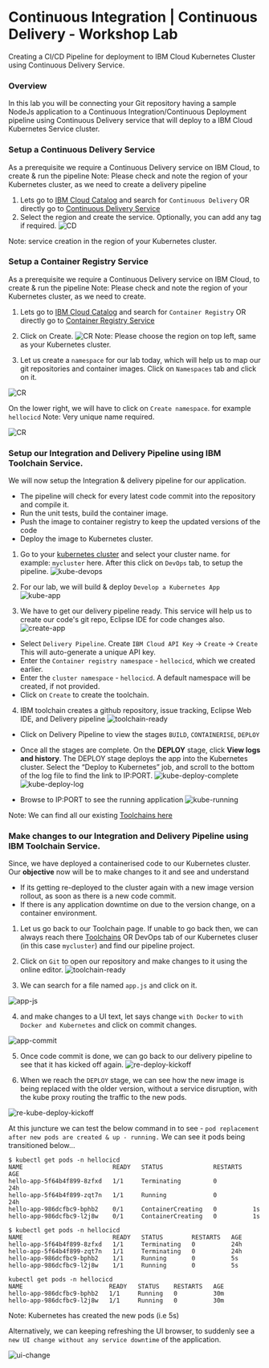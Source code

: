 # Continuous Integration | Continuous Delivery - Workshop Lab
Creating a CI/CD Pipeline for deployment to IBM Cloud Kubernetes Cluster using Continuous Delivery Service.

### Overview

In this lab you will be connecting your Git repository having a sample NodeJs application to a Continuous Integration/Continuous Deployment pipeline using Continuous Delivery service that will deploy to a IBM Cloud Kubernetes Service cluster.

### Setup a Continuous Delivery Service

As a prerequisite we require a Continuous Delivery service on IBM Cloud, to create & run the pipeline
Note: Please check and note the region of your Kubernetes cluster, as we need to create a delivery pipeline

1. Lets go to [IBM Cloud Catalog](https://cloud.ibm.com/catalog) and search for ```Continuous Delivery``` OR directly go to [Continuous Delivery Service](https://cloud.ibm.com/catalog/services/continuous-delivery)
2. Select the region and create the service. Optionally, you can add any tag if required.
![CD](img/cd-create.png)



Note: service creation in the region of your Kubernetes cluster.


### Setup a Container Registry Service

As a prerequisite we require a Continuous Delivery service on IBM Cloud, to create & run the pipeline
Note: Please check and note the region of your Kubernetes cluster, as we need to create.

1.  Lets go to [IBM Cloud Catalog](https://cloud.ibm.com/catalog) and search for ```Container Registry``` OR directly go to [Container Registry Service](https://cloud.ibm.com/kubernetes/catalog/registry)

2. Click on Create.
![CR](img/cr-create.png)
Note: Please choose the region on top left, same as your Kubernetes cluster.

3. Let us create a `namespace` for our lab today, which will help us to map our git repositories and container images.
Click on `Namespaces` tab and click on it.

 ![CR](img/cr-namespace.png)

 On the lower right, we will have to click on `Create namespace`. for example `hellocicd`
 Note: Very unique name required.

 ![CR](img/cr-namespace-create.png)


### Setup our Integration and Delivery Pipeline using IBM Toolchain Service.

We will now setup the Integration & delivery pipeline for our application.

* The pipeline will check for every latest code commit into the repository and compile it.
* Run the unit tests, build the container image.
* Push the image to container registry to keep the updated versions of the code
* Deploy the image to Kubernetes cluster.


1. Go to your [kubernetes cluster](https://cloud.ibm.com/kubernetes/clusters) and select your cluster name. for example: `mycluster` here.
After this click on `DevOps` tab, to setup the pipeline.
 ![kube-devops](img/kube-devops.png)

2. For our lab, we will build & deploy `Develop a Kubernetes App`
 ![kube-app](img/kube-app.png)

3. We have to get our delivery pipeline ready. This service will help us to create our code's git repo, Eclipse IDE for code changes also.
 ![create-app](img/create-app.png)

- Select `Delivery Pipeline`. Create `IBM Cloud API Key` -> `Create` -> `Create`
  This will auto-generate a unique API key.
- Enter the `Container registry namespace` - `hellocicd`, which we created earlier.
- Enter the `cluster namespace` - `hellocicd`. A default namespace will be created, if not provided.
- Click on `Create` to create the toolchain.

4. IBM toolchain creates a github repository, issue tracking, Eclipse Web IDE, and Delivery pipeline
![toolchain-ready](img/toolchain-ready.png)
  - Click on Delivery Pipeline to view the stages `BUILD`, `CONTAINERISE`, `DEPLOY`
  - Once all the stages are complete.
  On the **DEPLOY** stage, click **View logs and history**. The DEPLOY stage deploys the app into the Kubernetes cluster. Select the “Deploy to Kubernetes” job, and scroll to the bottom of the log file to find the link to IP:PORT.
  ![kube-deploy-complete](img/kube-deploy-complete.png)
  ![kube-deploy-log](img/kube-deploy-log.png)

  - Browse to IP:PORT to see the running application
  ![kube-running](img/secure-kube-running.png)

Note: We can find all our existing [Toolchains here](https://cloud.ibm.com/devops/toolchains)

### Make changes to our Integration and Delivery Pipeline using IBM Toolchain Service.

Since, we have deployed a containerised code to our Kubernetes cluster. Our **objective** now will be to make changes to it and see and understand
- If its getting re-deployed to the cluster again with a new image version rollout, as soon as there is a new code commit.
- If there is any application downtime on due to the version change, on a container environment.

1. Let us go back to our Toolchain page. If unable to go back then, we can always reach there [Toolchains](https://cloud.ibm.com/devops/toolchains) OR DevOps tab of our Kubernetes cluser (in this case `mycluster`) and find our pipeline project.


2. Click on `Git` to open our repository and make changes to it using the online editor.
![toolchain-ready](img/toolchain-ready.png)


3. We can search for a file named `app.js` and click on it.

 ![app-js](img/appjs.png)


4. and make changes to a UI text, let says change `with Docker` to `with Docker and Kubernetes` and click on commit changes.

 ![app-commit](img/app-commit.png)


5. Once code commit is done, we can go back to our delivery pipeline to see that it has kicked off again.
![re-deploy-kickoff](img/re-deploy-kickoff.png)

6. When we reach the `DEPLOY` stage, we can see how the new image is being replaced with the older version, without a service disruption, with the kube proxy routing the traffic to the new pods.

 ![re-kube-deploy-kickoff](img/re-kube-deploy-kickoff.png)

At this juncture we can test the below command in to see - `pod replacement after new pods are created & up - running.`
We can see it pods being transitioned below...
```console
$ kubectl get pods -n hellocicd
NAME                         READY   STATUS              RESTARTS   AGE
hello-app-5f64b4f899-8zfxd   1/1     Terminating         0          24h
hello-app-5f64b4f899-zqt7n   1/1     Running             0          24h
hello-app-986dcfbc9-bphb2    0/1     ContainerCreating   0          1s
hello-app-986dcfbc9-l2j8w    0/1     ContainerCreating   0          1s
```

```console
$ kubectl get pods -n hellocicd
NAME                         READY   STATUS        RESTARTS   AGE
hello-app-5f64b4f899-8zfxd   1/1     Terminating   0          24h
hello-app-5f64b4f899-zqt7n   1/1     Terminating   0          24h
hello-app-986dcfbc9-bphb2    1/1     Running       0          5s
hello-app-986dcfbc9-l2j8w    1/1     Running       0          5s
```

```console
kubectl get pods -n hellocicd
NAME                        READY   STATUS    RESTARTS   AGE
hello-app-986dcfbc9-bphb2   1/1     Running   0          30m
hello-app-986dcfbc9-l2j8w   1/1     Running   0          30m
```
Note: Kubernetes has created the new pods (i.e 5s)

Alternatively, we can keeping refreshing the UI browser, to suddenly see a `new UI change without any service downtime` of the application.

 ![ui-change](img/ui-change.png)
